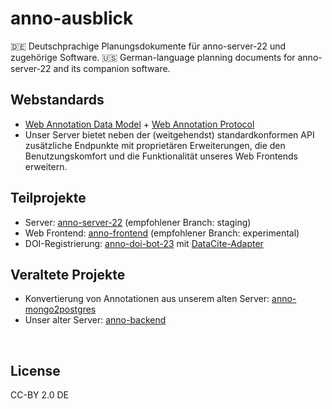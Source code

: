 ﻿
<!--#echo json="package.json" key="name" underline="=" -->
anno-ausblick
=============
<!--/#echo -->

<!--#echo json="package.json" key="description" -->
🇩🇪 Deutschprachige Planungsdokumente für anno-server-22 und zugehörige
Software. 🇺🇸 German-language planning documents for anno-server-22 and its
companion software.
<!--/#echo -->


Webstandards
------------

* [Web Annotation Data Model](https://www.w3.org/TR/annotation-model/)
  \+ [Web Annotation Protocol](https://www.w3.org/TR/annotation-protocol/)
* Unser Server bietet neben der (weitgehendst) standardkonformen API
  zusätzliche Endpunkte mit proprietären Erweiterungen, die den
  Benutzungskomfort und die Funktionalität unseres Web Frontends erweitern.





Teilprojekte
------------

* Server: [anno-server-22](https://github.com/mk-pmb/anno-server-22/)
  (empfohlener Branch: staging)
* Web Frontend: [anno-frontend](https://github.com/mk-pmb/anno-frontend/)
  (empfohlener Branch: experimental)
* DOI-Registrierung: [anno-doi-bot-23](https://github.com/mk-pmb/anno-doi-bot-23)
  mit [DataCite-Adapter](https://github.com/mk-pmb/anno-doi-bot-23-adapter-datacite)


Veraltete Projekte
------------------

* Konvertierung von Annotationen aus unserem alten Server:
  [anno-mongo2postgres](https://github.com/mk-pmb/anno-mongo2postgres/)
* Unser alter Server: [anno-backend](https://github.com/mk-pmb/anno-backend)




&nbsp;


License
-------
<!--#echo json="package.json" key=".license" -->
CC-BY 2.0 DE
<!--/#echo -->
